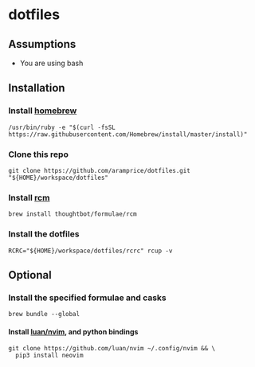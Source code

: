 # dotfiles

## Assumptions

- You are using bash

## Installation

### Install [homebrew](https://brew.sh)

```
/usr/bin/ruby -e "$(curl -fsSL https://raw.githubusercontent.com/Homebrew/install/master/install)"
```

### Clone this repo

```
git clone https://github.com/aramprice/dotfiles.git "${HOME}/workspace/dotfiles"
```

### Install [rcm](https://github.com/thoughtbot/rcm)

```
brew install thoughtbot/formulae/rcm
```

### Install the dotfiles

```
RCRC="${HOME}/workspace/dotfiles/rcrc" rcup -v
```

## Optional

### Install the specified formulae and casks

```
brew bundle --global
```

#### Install [luan/nvim](https://github.com/luan/nvim), and python bindings

```
git clone https://github.com/luan/nvim ~/.config/nvim && \
  pip3 install neovim
```
